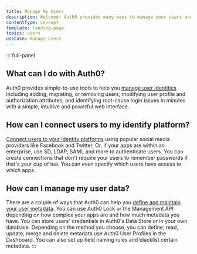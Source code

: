 ```yaml
---
title: Manage My Users
description: Welcome! Auth0 provides many ways to manage your users and their profile data. 
contentType: concept
template: landing-page
topics: users
useCase: manage-users
---
```

::: full-panel
## What can I do with Auth0?

Auth0 provides simple-to-use tools to help you [manage user identities](/users/microsite-manage-users-and-user-profiles) including adding, migrating, or removing users; modifying user profile and authorization attributes; and identifying root-cause login issues in minutes with a simple, intuitive and powerful web interface. 

## How can I connect users to my identify platform?

[Connect users to your identity platforms](/users/microsite-connect-users-to-your-identity-platform) using popular social media providers like Facebook and Twitter. Or, if your apps are within an enterprise, use SD, LDAP, SAML and more to authenticate users. You can create connections that don't require your users to remember passwords if that's your cup of tea. You can even specify which users have access to which apps. 

## How can I manage my user data?

There are a couple of ways that Auth0 can help you [define and maintain your user metadata](/users/microsite-maintain-user-metadata). You can use Auth0 Lock or the Management API depending on how complex your apps are and how much metadata you have. You can store users' credentials in Auth0's Data Store or in your own database. Depending on the method you choose, you can define, read, update, merge and delete metadata use Auth0 User Profiles in the Dashboard. You can also set up field naming rules and blacklist certain metadata. 
:::
 